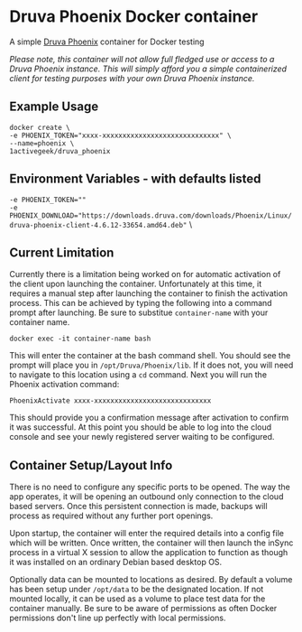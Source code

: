 # Druva Phoenix Docker container
A simple [Druva Phoenix](https://www.druva.com) container for Docker testing  

*Please note, this container will not allow full fledged use or access to a Druva Phoenix instance. This will simply afford you a simple containerized client for testing purposes with your own Druva Phoenix instance.*

## Example Usage
```
docker create \
-e PHOENIX_TOKEN="xxxx-xxxxxxxxxxxxxxxxxxxxxxxxxxxxx" \
--name=phoenix \
1activegeek/druva_phoenix
```

## Environment Variables - with defaults listed
`-e PHOENIX_TOKEN=""` \
`-e PHOENIX_DOWNLOAD="https://downloads.druva.com/downloads/Phoenix/Linux/druva-phoenix-client-4.6.12-33654.amd64.deb"` \

## Current Limitation
Currently there is a limitation being worked on for automatic activation of the client upon launching the container. Unfortunately at this time, it requires a manual step after launching the container to finish the activation process. This can be achieved by typing the following into a command prompt after launching. Be sure to substitue `container-name` with your container name.

`docker exec -it container-name bash`

This will enter the container at the bash command shell. You should see the prompt will place you in `/opt/Druva/Phoenix/lib`. If it does not, you will need to navigate to this location using a `cd` command. Next you will run the Phoenix activation command:

`PhoenixActivate xxxx-xxxxxxxxxxxxxxxxxxxxxxxxxxxxx`

This should provide you a confirmation message after activation to confirm it was successful. At this point you should be able to log into the cloud console and see your newly registered server waiting to be configured. 

## Container Setup/Layout Info
There is no need to configure any specific ports to be opened. The way the app operates, it will be opening an outbound only connection to the cloud based servers. Once this persistent connection is made, backups will process as required without any further port openings.

Upon startup, the container will enter the required details into a config file which will be written. Once written, the container will then launch the inSync process in a virtual X session to allow the application to function as though it was installed on an ordinary Debian based desktop OS.

Optionally data can be mounted to locations as desired. By default a volume has been setup under `/opt/data` to be the designated location. If not mounted locally, it can be used as a volume to place test data for the container manually. Be sure to be aware of permissions as often Docker permissions don't line up perfectly with local permissions.
